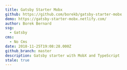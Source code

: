 ```yaml
---
title: Gatsby Starter Mobx
github: https://github.com/borekb/gatsby-starter-mobx
demo: https://gatsby-starter-mobx.netlify.com/
author: Borek Bernard
ssg:
  - Gatsby
cms:
  - No Cms
date: 2018-11-25T19:08:28.000Z
github_branch: master
description: Gatsby starter with MobX and TypeScript
stale: true
---
```

